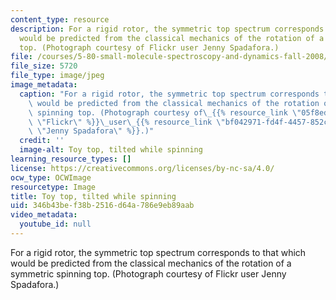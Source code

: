 ```yaml
---
content_type: resource
description: For a rigid rotor, the symmetric top spectrum corresponds to that which
  would be predicted from the classical mechanics of the rotation of a symmetric spinning
  top. (Photograph courtesy of Flickr user Jenny Spadafora.)
file: /courses/5-80-small-molecule-spectroscopy-and-dynamics-fall-2008/346b43bef38b2516d64a786e9eb89aab_5-80f08-th.jpg
file_size: 5720
file_type: image/jpeg
image_metadata:
  caption: "For a rigid rotor, the symmetric top spectrum corresponds to that which\
    \ would be predicted from the classical mechanics of the rotation of a symmetric\
    \ spinning top. (Photograph courtesy of\_{{% resource_link \"05f8edff-b54d-41d2-abae-4230f68d607d\"\
    \ \"Flickr\" %}}\_user\_{{% resource_link \"bf042971-fd4f-4457-852c-48a71a867bff\"\
    \ \"Jenny Spadafora\" %}}.)"
  credit: ''
  image-alt: Toy top, tilted while spinning
learning_resource_types: []
license: https://creativecommons.org/licenses/by-nc-sa/4.0/
ocw_type: OCWImage
resourcetype: Image
title: Toy top, tilted while spinning
uid: 346b43be-f38b-2516-d64a-786e9eb89aab
video_metadata:
  youtube_id: null
---
```

For a rigid rotor, the symmetric top spectrum corresponds to that which would be predicted from the classical mechanics of the rotation of a symmetric spinning top. (Photograph courtesy of Flickr user Jenny Spadafora.)
